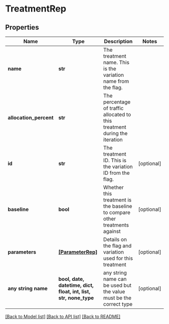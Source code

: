 # TreatmentRep


## Properties
Name | Type | Description | Notes
------------ | ------------- | ------------- | -------------
**name** | **str** | The treatment name. This is the variation name from the flag. | 
**allocation_percent** | **str** | The percentage of traffic allocated to this treatment during the iteration | 
**id** | **str** | The treatment ID. This is the variation ID from the flag. | [optional] 
**baseline** | **bool** | Whether this treatment is the baseline to compare other treatments against | [optional] 
**parameters** | [**[ParameterRep]**](ParameterRep.md) | Details on the flag and variation used for this treatment | [optional] 
**any string name** | **bool, date, datetime, dict, float, int, list, str, none_type** | any string name can be used but the value must be the correct type | [optional]

[[Back to Model list]](../README.md#documentation-for-models) [[Back to API list]](../README.md#documentation-for-api-endpoints) [[Back to README]](../README.md)


